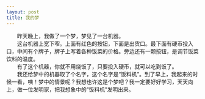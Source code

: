 ```yaml
---
layout: post
title: 我的梦
---
```



　　昨天晚上，我做了一个梦，梦见了一台机器。    
　　这台机器上宽下窄。上面有红色的按钮，下面是出货口。最下面有硬币投入口，中间有个牌子，牌子上写着各种饭菜的价格。旁边还有一颗按钮，是调节饭菜饮料的温度。   
　　有了这个机器，你就不用烧饭了，只要投入硬币，就可以吃到饭了。   
　　我还给梦中的机器取了个名字，这个名字是“饭料机”。到了早上，我起来的时候一看，咦！梦中的情景呢？我想也许这是个梦吧？我一定要好好学习，天天向上，做一位发明家，把我想象中的“饭料机”发明出来。  
